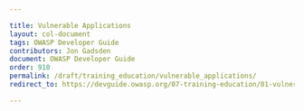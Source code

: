 ```yaml
---

title: Vulnerable Applications
layout: col-document
tags: OWASP Developer Guide
contributors: Jon Gadsden
document: OWASP Developer Guide
order: 910
permalink: /draft/training_education/vulnerable_applications/
redirect_to: https://devguide.owasp.org/07-training-education/01-vulnerable-apps/

---
```

